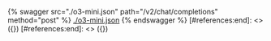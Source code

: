 [#references:start]: <> ({ "template": "openapi" })
[#references:start]: <> ({ "template": "openapi" })
{% swagger src="./o3-mini.json" path="/v2/chat/completions" method="post" %}
[./o3-mini.json](./o3-mini.json)
{% endswagger %}
[#references:end]: <> ({})
[#references:end]: <> ({})